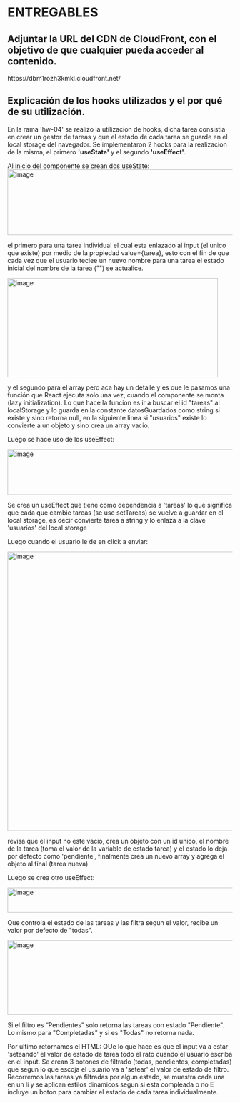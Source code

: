 <h1>ENTREGABLES</h1>

<h2>Adjuntar la URL del CDN de CloudFront, con el objetivo de que cualquier pueda acceder al contenido.</h2>
https://dbm1rozh3kmkl.cloudfront.net/

<h2>Explicación de los hooks utilizados y el por qué de su utilización.</h2>

En la rama 'hw-04' se realizo la utilizacion de hooks, dicha tarea consistia en crear un gestor de tareas y que el estado de cada tarea se guarde en el local storage del navegador. 
Se implementaron 2 hooks para la realizacion de la misma, el primero <b>'useState'</b> y el segundo <b>'useEffect'</b>.

Al inicio del componente se crean dos useState:
<img width="725" height="147" alt="image" src="https://github.com/user-attachments/assets/3ea36dc3-0ca2-459e-89c0-fe5bff34cd5f" />

el primero para una tarea individual el cual esta enlazado al input (el unico que existe) por medio de la propiedad value={tarea}, esto con el fin de que cada vez que el usuario teclee un nuevo nombre para una tarea el estado inicial del nombre de la tarea ("") se actualice. 

<img width="471" height="222" alt="image" src="https://github.com/user-attachments/assets/98655fb5-9cf5-4126-8741-f716e8ad6562" />

y el segundo para el array pero aca hay un detalle y es que le pasamos una función que React ejecuta solo una vez, cuando el componente se monta (lazy initialization).
Lo que hace la funcion es ir a buscar el id "tareas" al localStorage y lo guarda en la constante datosGuardados como string si existe y sino retorna null, en la siguiente linea si "usuarios" existe lo convierte a un objeto y sino crea un array vacio.

Luego se hace uso de los useEffect:

<img width="582" height="102" alt="image" src="https://github.com/user-attachments/assets/7993564e-f0b9-4273-aef6-04d098eced28" />

Se crea un useEffect que tiene como dependencia a 'tareas' lo que significa que cada que cambie tareas (se use setTareas) se vuelve a guardar en el local storage, es decir convierte tarea a string y lo enlaza a la clave 'usuarios' del local storage

Luego cuando el usuario le de en click a enviar:  

<img width="860" height="625" alt="image" src="https://github.com/user-attachments/assets/2d2daad9-788b-48e2-ab34-b309400de2d9" />

revisa que el input no este vacio, crea un objeto con un id unico, el nombre de la tarea (toma el valor de la variable de estado tarea) y el estado lo deja por defecto como 'pendiente', finalmente crea un nuevo array y agrega el objeto al final (tarea nueva).

Luego se crea otro useEffect:

<img width="862" height="56" alt="image" src="https://github.com/user-attachments/assets/e74d8a22-c135-4f4c-8e78-7d0a6b8640eb" />

Que controla el estado de las tareas y las filtra segun el valor, recibe un valor por defecto de "todas".

<img width="762" height="167" alt="image" src="https://github.com/user-attachments/assets/c143c846-66a2-4fdb-864f-b5876b429cb4" />

Si el filtro es “Pendientes” solo retorna las tareas con estado "Pendiente". Lo mismo para "Completadas" y si es "Todas" no retorna nada.

Por ultimo retornamos el HTML:
QUe lo que hace es que el input va a estar 'seteando' el valor de estado de tarea todo el rato cuando el usuario escriba en el input.
Se crean 3 botones de filtrado (todas, pendientes, completadas) que segun lo que escoja el usuario va a 'setear' el valor de estado de filtro.
Recorremos las tareas ya filtradas por algun estado, se muestra cada una en un li y se aplican estilos dinamicos segun si esta compleada o no
E incluye un boton para cambiar el estado de cada tarea individualmente.
